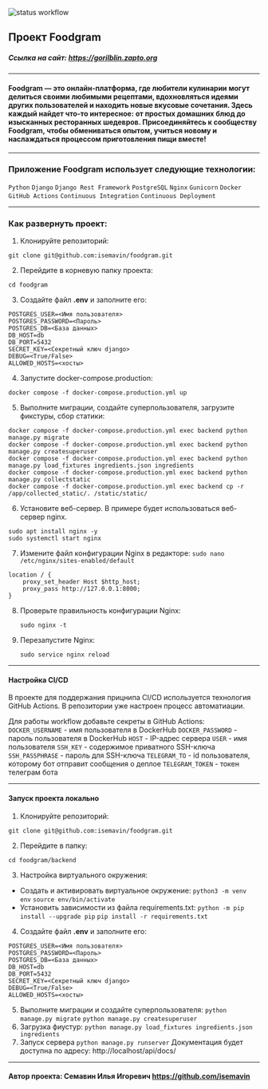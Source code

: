 ![status workflow](https://github.com/isemavin/foodgram/actions/workflows/main.yml/badge.svg)
## Проект Foodgram
##### Cсылка на сайт: https://gorilblin.zapto.org
---
#### Foodgram — это онлайн-платформа, где любители кулинарии могут делиться своими любимыми рецептами, вдохновляться идеями других пользователей и находить новые вкусовые сочетания. Здесь каждый найдет что-то интересное: от простых домашних блюд до изысканных ресторанных шедевров. Присоединяйтесь к сообществу Foodgram, чтобы обмениваться опытом, учиться новому и наслаждаться процессом приготовления пищи вместе!

---
### Приложение Foodgram использует следующие технологии:
```Python``` ```Django``` ```Django Rest Framework``` ```PostgreSQL``` ```Nginx``` ```Gunicorn``` ```Docker``` ```GitHub Actions``` ```Continuous Integration``` ```Continuous Deployment```

---
### Как развернуть проект:
1) Клонируйте репозиторий:
```
git clone git@github.com:isemavin/foodgram.git
```
2) Перейдите в корневую папку проекта:
```
cd foodgram
```
3) Создайте файл __.env__ и заполните его:
```
POSTGRES_USER=<Имя пользователя>
POSTGRES_PASSWORD=<Пароль>
POSTGRES_DB=<База данных>
DB_HOST=db
DB_PORT=5432
SECRET_KEY=<Секретный ключ django>
DEBUG=<True/False>
ALLOWED_HOSTS=<хосты>
```
4) Запустите docker-compose.production:
```
docker compose -f docker-compose.production.yml up
```
5) Выполните миграции, создайте суперпользователя, загрузите фикстуры, сбор статики:
```
docker compose -f docker-compose.production.yml exec backend python manage.py migrate
docker compose -f docker-compose.production.yml exec backend python manage.py createsuperuser
docker compose -f docker-compose.production.yml exec backend python manage.py load_fixtures ingredients.json ingredients
docker compose -f docker-compose.production.yml exec backend python manage.py collectstatic
docker compose -f docker-compose.production.yml exec backend cp -r /app/collected_static/. /static/static/
```
6) Установите веб-сервер. В примере будет использоваться веб-сервер nginx.
```
sudo apt install nginx -y
sudo systemctl start nginx
```
7) Измените файл конфигурации Nginx в редакторе:
```sudo nano /etc/nginx/sites-enabled/default```

```
location / {
    proxy_set_header Host $http_host;
    proxy_pass http://127.0.0.1:8000;
}
```
8) Проверьте правильность конфигурации Nginx:

    ```sudo nginx -t```

9) Перезапустите Nginx:

    ```sudo service nginx reload```
---
#### Настройка CI/CD
В проекте для поддержания прицнипа CI/CD используется технология GitHub Actions.
В репозитории уже настроен процесс автоматиации.

Для работы workflow добавьте секреты в GitHub Actions:
```DOCKER_USERNAME``` - имя пользователя в DockerHub
```DOCKER_PASSWORD``` - пароль пользователя в DockerHub
```HOST``` - IP-адрес сервера
```USER``` - имя пользователя
```SSH_KEY``` - содержимое приватного SSH-ключа 
```SSH_PASSPHRASE``` - пароль для SSH-ключа
```TELEGRAM_TO``` - id пользователя, которому бот отправит сообщения о деплое
```TELEGRAM_TOKEN``` - токен телеграм бота

---
#### Запуск проекта локально
1) Клонируйте репозиторий:
```
git clone git@github.com:isemavin/foodgram.git
```
2) Перейдите в папку:
```
cd foodgram/backend
```
3) Настройка виртуального окружения:
- Cоздать и активировать виртуальное окружение: ```python3 -m venv env``` ```source env/bin/activate```
- Установить зависимости из файла requirements.txt: ```python -m pip install --upgrade pip``` ```pip install -r requirements.txt```
4) Создайте файл __.env__ и заполните его:
```
POSTGRES_USER=<Имя пользователя>
POSTGRES_PASSWORD=<Пароль>
POSTGRES_DB=<База данных>
DB_HOST=db
DB_PORT=5432
SECRET_KEY=<Секретный ключ django>
DEBUG=<True/False>
ALLOWED_HOSTS=<хосты>
```
5) Выполните миграции и создайте суперпользователя:
```python manage.py migrate``` ```python manage.py createsuperuser```
6) Загрузка фиустур: ```python manage.py load_fixtures ingredients.json ingredients```
7) Запуск сервера ```python manage.py runserver```
Документация будет доступна по адресу: http://localhost/api/docs/
---
#### Автор проекта: Семавин Илья Игоревич https://github.com/isemavin